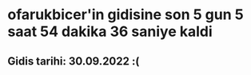 # ofarukbicer'in gidisine son 5 gun 5 saat 54 dakika 36 saniye kaldi

## Gidis tarihi: 30.09.2022 :(